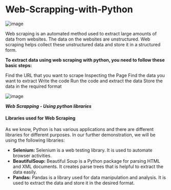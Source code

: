# Web-Scrapping-with-Python

![image](https://user-images.githubusercontent.com/31488753/203765348-c880fd7e-cd51-477f-9592-27a6a85474c7.png)

Web scraping is an automated method used to extract large amounts of data from websites. The data on the websites are unstructured. Web scraping helps collect these unstructured data and store it in a structured form.

**To extract data using web scraping with python, you need to follow these basic steps:**

Find the URL that you want to scrape
Inspecting the Page
Find the data you want to extract
Write the code
Run the code and extract the data
Store the data in the required format 

![image](https://user-images.githubusercontent.com/31488753/203765571-783b0d2d-40ff-4c45-8c9c-67ccee047b64.png)

***Web Scrapping - Using python libraries***

#### Libraries used for Web Scraping

As we know, Python is has various applications and there are different libraries for different purposes. In our further demonstration, we will be using the following libraries:

- **Selenium:**  Selenium is a web testing library. It is used to automate browser activities.
- **BeautifulSoup:** Beautiful Soup is a Python package for parsing HTML and XML documents. It creates parse trees that is helpful to extract the data easily.
- **Pandas:** Pandas is a library used for data manipulation and analysis. It is used to extract the data and store it in the desired format. 

